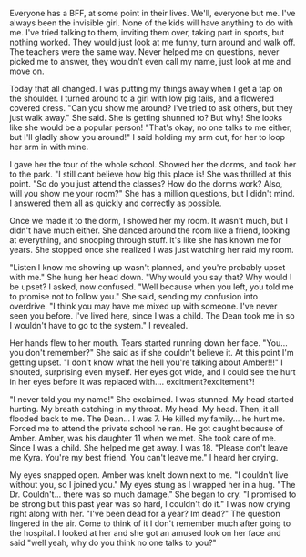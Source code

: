 Everyone has a BFF, at some point in their lives. We'll, everyone but me. I've always been the invisible girl. None of the kids will have anything to do with me. I've tried talking to them, inviting them over, taking part in sports, but nothing worked. They would just look at me funny, turn around and walk off. The teachers were the same way. Never helped me on questions, never picked me to answer, they wouldn't even call my name, just look at me and move on. 

Today that all changed. I was putting my things away when I get a tap on the shoulder. I turned around to a girl with low pig tails, and a flowered covered dress. "Can you show me around? I've tried to ask others, but they just walk away." She said. She is getting shunned to? But why! She looks like she would be a popular person! "That's okay, no one talks to me either, but I'll gladly show you around!" I said holding my arm out, for her to loop her arm in with mine. 

I gave her the tour of the whole school. Showed her the dorms, and took her to the park. "I still cant believe how big this place is! She was thrilled at this point. "So do you just attend the classes? How do the dorms work? Also, will you show me your room?" She has a million questions, but I didn't mind. I answered them all as quickly and correctly as possible. 

Once we made it to the dorm, I showed her my room. It wasn't much, but I didn't have much either. She danced around the room like a friend, looking at everything, and snooping through stuff. It's like she has known me for years. She stopped once she realized I was just watching her raid my room. 

"Listen I know me showing up wasn't planned, and you're probably upset with me." She hung her head down. "Why would you say that? Why would I be upset? I asked, now confused. "Well because when you left, you told me to promise not to follow you." She said, sending my confusion into overdrive. "I think you may have me mixed up with someone. I've never seen you before. I've lived here, since I was a child. The Dean took me in so I wouldn't have to go to the system." I revealed. 

Her hands flew to her mouth. Tears started running down her face. "You... you don't remember?" She said as if she couldn't believe it. At this point I'm getting upset. "I don't know what the hell you're talking about Amber!!!" I shouted, surprising even myself. Her eyes got wide, and I could see the hurt in her eyes before it was replaced with.... excitment?excitement?! 

"I never told you my name!" She exclaimed. I was stunned. My head started hurting. My breath catching in my throat. My head. My head. Then, it all flooded back to me. The Dean... I was 7. He killed my family... he hurt me. Forced me to attend the private school he ran. He got caught because of Amber. Amber, was his daughter 11 when we met. She took care of me. Since I was a child. She helped me get away. I was 18. "Please don't leave me Kyra. You're my best friend. You can't leave me." I heard her crying. 

My eyes snapped open. Amber was knelt down next to me. "I couldn't live without you, so I joined you." My eyes stung as I wrapped her in a hug. "The Dr. Couldn't... there was so much damage." She began to cry. "I promised to be strong but this past year was so hard, I couldn't do it." I was now crying right along with her. "I've been dead for a year? Im dead?" The question lingered in the air. Come to think of it I don't remember much after going to the hospital. I looked at her and she got an amused look on her face and said "well yeah, why do you think no one talks to you?"